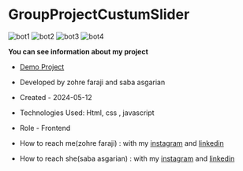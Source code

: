 # GroupProjectCustumSlider


![bot1](https://github.com/user-attachments/assets/f82288d7-db40-48d7-bd3d-1661bb12530e)
![bot2](https://github.com/user-attachments/assets/ef873acf-4d1e-437a-b14e-45e9f569d999)
![bot3](https://github.com/user-attachments/assets/d3575640-29bf-44b4-8000-0d8a7393c1d5)
![bot4](https://github.com/user-attachments/assets/81a57476-6b70-4004-a230-07d5e6317856)


**You can see information about my project**
- [Demo Project](https://sabaasgarian.github.io/GroupProjectCustomSlider/)

- Developed by zohre faraji and saba asgarian

- Created - 2024-05-12

- Technologies Used: Html,  css , javascript

- Role - Frontend


- How to reach me(zohre faraji) : with my [instagram](https://www.instagram.com/zohrefaraji212/) and [linkedin](https://www.linkedin.com/in/zohre-faraji-41822315a/)


- How to reach she(saba asgarian) : with my [instagram](https://instagram.com/saba_asgarian_web) and [linkedin](https://www.linkedin.com/in/saba-asgarian-69161088?utm_source=share&utm_campaign=share_via&utm_content=profile&utm_medium=ios_app)
